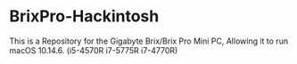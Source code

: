# BrixPro-Hackintosh
This is a Repository for the Gigabyte Brix/Brix Pro Mini PC, Allowing it to run macOS 10.14.6. (i5-4570R i7-5775R i7-4770R)
